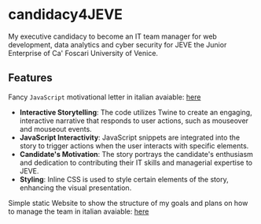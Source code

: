 # candidacy4JEVE
 My executive candidacy to become an IT team manager for web development, data analytics and cyber security for JEVE the Junior Enterprise of Ca' Foscari University of Venice.
## Features
Fancy `JavaScript` motivational letter in italian avaiable: [here](http://tfy.altervista.org/candidatura_executive/1/lettera.html) 
- **Interactive Storytelling**: The code utilizes Twine to create an engaging, interactive narrative that responds to user actions, such as mouseover and mouseout events.
- **JavaScript Interactivity**: JavaScript snippets are integrated into the story to trigger actions when the user interacts with specific elements.
- **Candidate's Motivation**: The story portrays the candidate's enthusiasm and dedication to contributing their IT skills and managerial expertise to JEVE.
- **Styling**: Inline CSS is used to style certain elements of the story, enhancing the visual presentation.
  
Simple static Website to show the structure of my goals and plans on how to manage the team in italian avaiable: [here](http://tfy.altervista.org/candidatura_executive/1/strategia.html)
 
